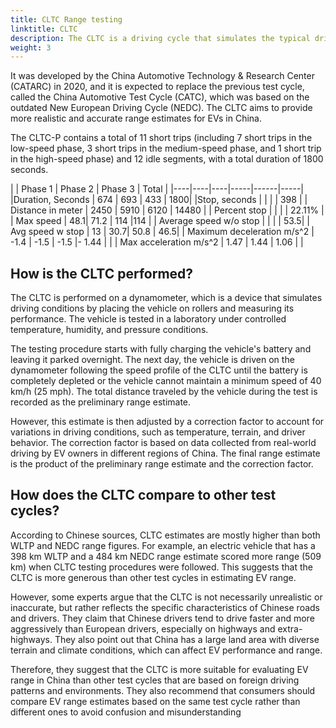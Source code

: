 ```yaml
---
title: CLTC Range testing
linktitle: CLTC
description: The CLTC is a driving cycle that simulates the typical driving conditions and patterns of Chinese drivers.
weight: 3
---
```

<!-- markdownlint-disable MD033 -->

It was developed by the China Automotive Technology & Research Center (CATARC) in 2020, and it is expected to replace the previous test cycle, called the China Automotive Test Cycle (CATC), which was based on the outdated New European Driving Cycle (NEDC). The CLTC aims to provide more realistic and accurate range estimates for EVs in China.

The CLTC-P contains a total of 11 short trips (including 7 short trips in the low-speed phase, 3 short trips in the 
medium-speed phase, and 1 short trip in the high-speed phase) and 12 idle segments, with a total duration of 1800 
seconds.

|  | Phase 1 | Phase 2 | Phase 3 |  Total |
|----|----|----|-----|------|-----|
|Duration, Seconds | 674 | 693 | 433 | 1800|
|Stop, seconds |  |  |   |  398 | 
| Distance in meter | 2450 | 5910 | 6120 | 14480 |
| Percent stop |  |  | |  22.11% |
| Max speed | 48.1| 71.2 | 114 |114 |
| Average speed w/o stop |  | | | 53.5|
| Avg speed w stop | 13 | 30.7| 50.8 | 46.5|
| Maximum deceleration  m/s^2 | -1.4 | -1.5 | -1.5 |- 1.44 | |
| Max acceleration  m/s^2 | 1.47 | 1.44 | 1.06 |  |


## How is the CLTC performed?

The CLTC is performed on a dynamometer, which is a device that simulates driving conditions by placing the vehicle on rollers and measuring its performance. The vehicle is tested in a laboratory under controlled temperature, humidity, and pressure conditions.

The testing procedure starts with fully charging the vehicle's battery and leaving it parked overnight. The next day, the vehicle is driven on the dynamometer following the speed profile of the CLTC until the battery is completely depleted or the vehicle cannot maintain a minimum speed of 40 km/h (25 mph). The total distance traveled by the vehicle during the test is recorded as the preliminary range estimate.

However, this estimate is then adjusted by a correction factor to account for variations in driving conditions, such as temperature, terrain, and driver behavior. The correction factor is based on data collected from real-world driving by EV owners in different regions of China. The final range estimate is the product of the preliminary range estimate and the correction factor.

## How does the CLTC compare to other test cycles?

According to Chinese sources, CLTC estimates are mostly higher than both WLTP and NEDC range figures. For example, an electric vehicle that has a 398 km WLTP and a 484 km NEDC range estimate scored more range (509 km) when CLTC testing procedures were followed. This suggests that the CLTC is more generous than other test cycles in estimating EV range.

However, some experts argue that the CLTC is not necessarily unrealistic or inaccurate, but rather reflects the specific characteristics of Chinese roads and drivers. They claim that Chinese drivers tend to drive faster and more aggressively than European drivers, especially on highways and extra-highways. They also point out that China has a large land area with diverse terrain and climate conditions, which can affect EV performance and range.

Therefore, they suggest that the CLTC is more suitable for evaluating EV range in China than other test cycles that are based on foreign driving patterns and environments. They also recommend that consumers should compare EV range estimates based on the same test cycle rather than different ones to avoid confusion and misunderstanding